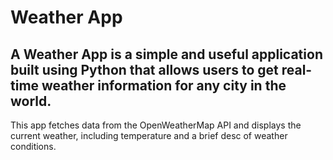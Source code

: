 # Weather App 

## A Weather App is a simple and useful application built using Python that allows users to get real-time weather information for any city in the world. 

This app fetches data from the OpenWeatherMap API and displays the current weather, including temperature and a brief desc of weather conditions.

 
